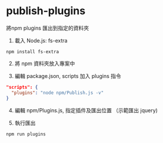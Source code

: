 # publish-plugins
將npm plugins 匯出到指定的資料夾

1. 載入 Node.js: fs-extra

``` 
npm install fs-extra
```
2. 將 npm 資料夾放入專案中

3. 編輯 package.json, scripts 加入 plugins 指令

```json
"scripts": {
  "plugins": "node npm/Publish.js -v"
}
```
4. 編輯 npm/Plugins.js, 指定插件及匯出位置 （示範匯出 jquery)

5. 執行匯出
```
npm run plugins
```